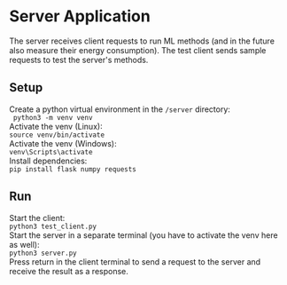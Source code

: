 # Server Application
The server receives client requests to run ML methods (and in the future also measure their energy consumption).
The test client sends sample requests to test the server's methods.

## Setup
Create a python virtual environment in the ```/server``` directory:  
``` python3 -m venv venv```   
Activate the venv (Linux):  
```source venv/bin/activate```  
Activate the venv (Windows):  
```venv\Scripts\activate```    
Install dependencies:  
```pip install flask numpy requests```

## Run
Start the client:  
```python3 test_client.py```  
Start the server in a separate terminal (you have to activate the venv here as well):  
```python3 server.py```  
Press return in the client terminal to send a request to the server and receive the result as a response.